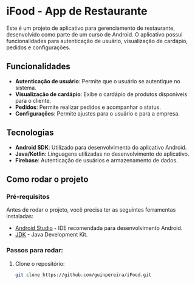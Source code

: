 # iFood - App de Restaurante

Este é um projeto de aplicativo para gerenciamento de restaurante, desenvolvido como parte de um curso de Android. O aplicativo possui funcionalidades para autenticação de usuário, visualização de cardápio, pedidos e configurações.

## Funcionalidades

- **Autenticação de usuário**: Permite que o usuário se autentique no sistema.
- **Visualização de cardápio**: Exibe o cardápio de produtos disponíveis para o cliente.
- **Pedidos**: Permite realizar pedidos e acompanhar o status.
- **Configurações**: Permite ajustes para o usuário e para a empresa.

## Tecnologias

- **Android SDK**: Utilizado para desenvolvimento do aplicativo Android.
- **Java/Kotlin**: Linguagens utilizadas no desenvolvimento do aplicativo.
- **Firebase**: Autenticação de usuários e armazenamento de dados.

## Como rodar o projeto

### Pré-requisitos

Antes de rodar o projeto, você precisa ter as seguintes ferramentas instaladas:

- [Android Studio](https://developer.android.com/studio) - IDE recomendada para desenvolvimento Android.
- [JDK](https://www.oracle.com/java/technologies/javase-jdk11-downloads.html) - Java Development Kit.

### Passos para rodar:

1. Clone o repositório:
   ```bash
   git clone https://github.com/guinpereira/iFood.git
